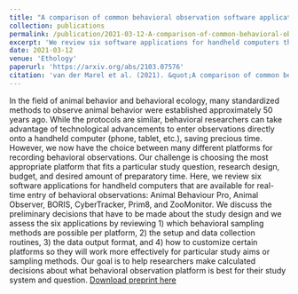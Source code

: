 ```yaml
---
title: "A comparison of common behavioral observation software applications and recommendations for use"
collection: publications
permalink: /publication/2021-03-12-A-comparison-of-common-behavioral-observation-software-applications-and-recommendations-for-use
excerpt: 'We review six software applications for handheld computers that are available for real-time entry of behavioral observations: Animal Behaviour Pro, Animal Observer, BORIS, CyberTracker, Prim8, and ZooMonitor.'
date: 2021-03-12
venue: 'Ethology'
paperurl: 'https://arxiv.org/abs/2103.07576'
citation: 'van der Marel et al. (2021). &quot;A comparison of common behavioral observation software applications and recommendations for use.&quot; <i>Preprint</i>.'
---
```

In the field of animal behavior and behavioral ecology, many standardized methods to observe animal behavior were established approximately 50 years ago. While the protocols are similar, behavioral researchers can take advantage of technological advancements to enter observations directly onto a handheld computer (phone, tablet, etc.), saving precious time. However, we now have the choice between many different platforms for recording behavioral observations. Our challenge is choosing the most appropriate platform that fits a particular study question, research design, budget, and desired amount of preparatory time. Here, we review six software applications for handheld computers that are available for real-time entry of behavioral observations: Animal Behaviour Pro, Animal Observer, BORIS, CyberTracker, Prim8, and ZooMonitor. We discuss the preliminary decisions that have to be made about the study design and we assess the six applications by reviewing 1) which behavioral sampling methods are possible per platform, 2) the setup and data collection routines, 3) the data output format, and 4) how to customize certain platforms so they will work more effectively for particular study aims or sampling methods. Our goal is to help researchers make calculated decisions about what behavioral observation platform is best for their study system and question.
[Download preprint here](http://claireloconnell.github.io/files/behavobspreprint.pdf)
